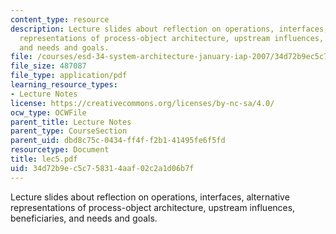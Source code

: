 ```yaml
---
content_type: resource
description: Lecture slides about reflection on operations, interfaces, alternative
  representations of process-object architecture, upstream influences, beneficiaries,
  and needs and goals.
file: /courses/esd-34-system-architecture-january-iap-2007/34d72b9ec5c758314aaf02c2a1d06b7f_lec5.pdf
file_size: 487087
file_type: application/pdf
learning_resource_types:
- Lecture Notes
license: https://creativecommons.org/licenses/by-nc-sa/4.0/
ocw_type: OCWFile
parent_title: Lecture Notes
parent_type: CourseSection
parent_uid: dbd8c75c-0434-ff4f-f2b1-41495fe6f5fd
resourcetype: Document
title: lec5.pdf
uid: 34d72b9e-c5c7-5831-4aaf-02c2a1d06b7f
---
```

Lecture slides about reflection on operations, interfaces, alternative representations of process-object architecture, upstream influences, beneficiaries, and needs and goals.